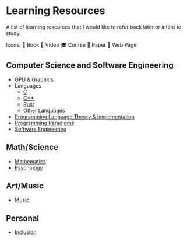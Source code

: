 # Learning Resources

A list of learning resources that I would like to refer back later or intent to study.

Icons: 📘 Book 🎥 Video 🎓 Course 📄 Paper 🔗 Web Page

## Computer Science and Software Engineering
- [GPU & Graphics](gpu_and_computer_graphics.md)
- Languages
  - [C](c.md)
  - [C++](cpp.md)
  - [Rust](rust.md)
  - [Other Languages](misc_languages.md)
- [Programming Language Theory & Implementation](pl.md)
- [Programming Paradigms](programming_paradigms.md)
- [Software Engineering](software_engineering.md)

## Math/Science
- [Mathematics](mathematics.md)
- [Psychology](psychology.md)

## Art/Music
- [Music](music.md)

## Personal
- [Inclusion](inclusion.md)